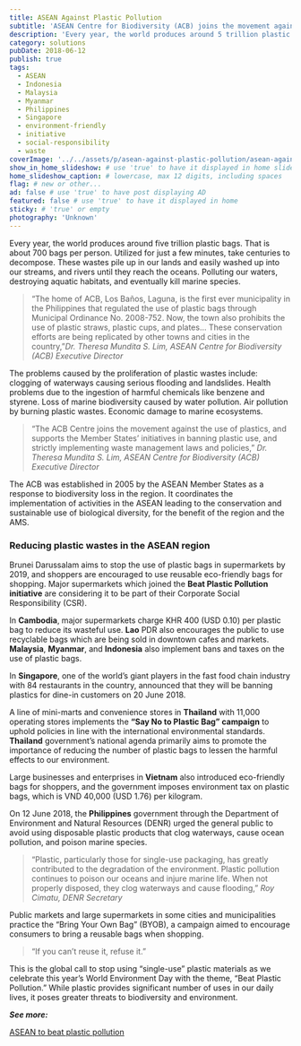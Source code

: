 ```yaml
---
title: ASEAN Against Plastic Pollution
subtitle: 'ASEAN Centre for Biodiversity (ACB) joins the movement against the use of plastics, supports the initiatives in banning plastic use.'
description: 'Every year, the world produces around 5 trillion plastic bags. That is about 700 per person. Utilized for just a few minutes, take centuries to decompose.'
category: solutions
pubDate: 2018-06-12
publish: true
tags:
  - ASEAN
  - Indonesia
  - Malaysia
  - Myanmar
  - Philippines
  - Singapore
  - environment-friendly
  - initiative
  - social-responsibility
  - waste
coverImage: '../../assets/p/asean-against-plastic-pollution/asean-against-plastic-pollution.jpg'
show_in_home_slideshow: # use 'true' to have it displayed in home slideshow
home_slideshow_caption: # lowercase, max 12 digits, including spaces
flag: # new or other...
ad: false # use 'true' to have post displaying AD
featured: false # use 'true' to have it displayed in home
sticky: # 'true' or empty
photography: 'Unknown'
---
```


Every year, the world produces around five trillion plastic bags. That is about 700 bags per person. Utilized for just a few minutes, take centuries to decompose. These wastes pile up in our lands and easily washed up into our streams, and rivers until they reach the oceans. Polluting our waters, destroying aquatic habitats, and eventually kill marine species.

> “The home of ACB, Los Baños, Laguna, is the first ever municipality in the Philippines that regulated the use of plastic bags through Municipal Ordinance No. 2008-752. Now, the town also prohibits the use of plastic straws, plastic cups, and plates... These conservation efforts are being replicated by other towns and cities in the country,”_Dr. Theresa Mundita S. Lim, ASEAN Centre for Biodiversity (ACB) Executive Director_

The problems caused by the proliferation of plastic wastes include: clogging of waterways causing serious flooding and landslides. Health problems due to the ingestion of harmful chemicals like benzene and styrene. Loss of marine biodiversity caused by water pollution. Air pollution by burning plastic wastes. Economic damage to marine ecosystems.

> “The ACB Centre joins the movement against the use of plastics, and supports the Member States’ initiatives in banning plastic use, and strictly implementing waste management laws and policies,” _Dr. Theresa Mundita S. Lim, ASEAN Centre for Biodiversity (ACB) Executive Director_

The ACB was established in 2005 by the ASEAN Member States as a response to biodiversity loss in the region. It coordinates the implementation of activities in the ASEAN leading to the conservation and sustainable use of biological diversity, for the benefit of the region and the AMS.

### Reducing plastic wastes in the ASEAN region

Brunei Darussalam aims to stop the use of plastic bags in supermarkets by 2019, and shoppers are encouraged to use reusable eco-friendly bags for shopping. Major supermarkets which joined the **Beat Plastic Pollution initiative** are considering it to be part of their Corporate Social Responsibility (CSR).

In **Cambodia**, major supermarkets charge KHR 400 (USD 0.10) per plastic bag to reduce its wasteful use. **Lao** PDR also encourages the public to use recyclable bags which are being sold in downtown cafes and markets. **Malaysia**, **Myanmar**, and **Indonesia** also implement bans and taxes on the use of plastic bags.

In **Singapore**, one of the world’s giant players in the fast food chain industry with 84 restaurants in the country, announced that they will be banning plastics for dine-in customers on 20 June 2018.

A line of mini-marts and convenience stores in **Thailand** with 11,000 operating stores implements the **“Say No to Plastic Bag” campaign** to uphold policies in line with the international environmental standards. **Thailand** government’s national agenda primarily aims to promote the importance of reducing the number of plastic bags to lessen the harmful effects to our environment.

Large businesses and enterprises in **Vietnam** also introduced eco-friendly bags for shoppers, and the government imposes environment tax on plastic bags, which is VND 40,000 (USD 1.76) per kilogram.

On 12 June 2018, the **Philippines** government through the Department of Environment and Natural Resources (DENR) urged the general public to avoid using disposable plastic products that clog waterways, cause ocean pollution, and poison marine species.

> “Plastic, particularly those for single-use packaging, has greatly contributed to the degradation of the environment. Plastic pollution continues to poison our oceans and injure marine life. When not properly disposed, they clog waterways and cause flooding,” _Roy Cimatu, DENR Secretary_

Public markets and large supermarkets in some cities and municipalities practice the “Bring Your Own Bag” (BYOB), a campaign aimed to encourage consumers to bring a reusable bags when shopping.

> “If you can’t reuse it, refuse it.”

This is the global call to stop using “single-use” plastic materials as we celebrate this year’s World Environment Day with the theme, “Beat Plastic Pollution.” While plastic provides significant number of uses in our daily lives, it poses greater threats to biodiversity and environment.

**_See more:_**

[ASEAN to beat plastic pollution ](http://aseanbiodiversity.org/2018/06/27/asean-joins-movement-to-beat-plastic-pollution/)
